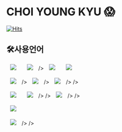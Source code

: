 # CHOI YOUNG KYU :scream:

[![Hits](https://hits.seeyoufarm.com/api/count/incr/badge.svg?url=https%3A%2F%2Fgithub.com%2Fmpd253%2Fchoiyoungkyu&count_bg=%2355D9D5&title_bg=%2350C5CE&icon=&icon_color=%23E7E7E7&title=hits&edge_flat=false)](https://hits.seeyoufarm.com)

<h2>🛠사용언어</h2>
<div>
  <img src="https://img.shields.io/badge/Java-007396?style=flat-square&logo=Java&logoColor=white" style="height : auto; margin-left : 10px; margin-right : 10px;"/></a>&nbsp;
  <img src="https://img.shields.io/badge/Python-3776AB?style=flat-square&logo=Python&logoColor=white" style="height : auto; margin-left : 10px; margin-right : 10px;"/></a>&nbsp;/>
  <img src="https://img.shields.io/badge/HTML5-E34F26?style=flat-square&logo=HTML5&logoColor=white" style="height : auto; margin-left : 10px; margin-right : 10px;"/></a>&nbsp;
  <img src="https://img.shields.io/badge/JavaScript-F7DF1E?style=flat-square&logo=JavaScript&logoColor=white" style="height : auto; margin-left : 10px; margin-right : 10px;"/></a>&nbsp;<br/><br/>
  <img src="https://img.shields.io/badge/React-61DAFB?style=flat-square&logo=React&logoColor=black" style="height : auto; margin-left : 10px; margin-right : 10px;"/></a>&nbsp;/>
  <img src="https://img.shields.io/badge/React Native-61DAFB?style=flat-square&logo=React&logoColor=black" style="height : auto; margin-left : 10px; margin-right : 10px;"/></a>&nbsp;/>
  <img src="https://img.shields.io/badge/Expo-000000?style=flat-square&logo=Expo&logoColor=white" style="height : auto; margin-left : 10px; margin-right : 10px;"/></a>&nbsp;/></a>&nbsp;/><br/><br/>
  <img src="https://img.shields.io/badge/CSS3-1572B6?style=flat-square&logo=CSS3&logoColor=white" style="height : auto; margin-left : 10px; margin-right : 10px;"/></a>&nbsp;
  <img src="https://img.shields.io/badge/Sass-CC6699?style=flat-square&logo=Sass&logoColor=white" style="height : auto; margin-left : 10px; margin-right : 10px;"/></a>&nbsp;/></a>&nbsp;/>
  <img src="https://img.shields.io/badge/styled components-DB7093?style=flat-square&logo=styled-components&logoColor=white" style="height : auto; margin-left : 10px; margin-right : 10px;"/></a>&nbsp;/></a>&nbsp;/><br/><br/>
  <img src="https://img.shields.io/badge/MySQL-4479A1?style=flat-square&logo=MySQL&logoColor=white" style="height : auto; margin-left : 10px; margin-right : 10px;"/></a>&nbsp;<br/><br/>
  <img src="https://img.shields.io/badge/GitHub-181717?style=flat-square&logo=GitHub&logoColor=white" style="height : auto; margin-left : 10px; margin-right : 10px;"/></a>&nbsp;/></a>&nbsp;/>
</div>
